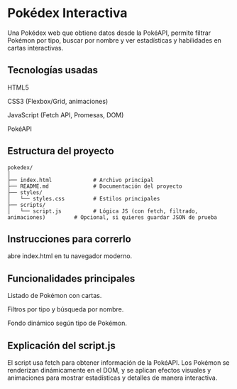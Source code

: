 # Pokédex Interactiva

Una Pokédex web que obtiene datos desde la PokéAPI, permite filtrar Pokémon por tipo, buscar por nombre y ver estadísticas y habilidades en cartas interactivas.

## Tecnologías usadas

HTML5

CSS3 (Flexbox/Grid, animaciones)

JavaScript (Fetch API, Promesas, DOM)

PokéAPI

## Estructura del proyecto

```text
pokedex/
│
├── index.html             # Archivo principal
├── README.md              # Documentación del proyecto
├── styles/
│   └── styles.css         # Estilos principales
├── scripts/
│   └── script.js          # Lógica JS (con fetch, filtrado, animaciones)         # Opcional, si quieres guardar JSON de prueba
```

## Instrucciones para correrlo

abre index.html en tu navegador moderno.

## Funcionalidades principales

Listado de Pokémon con cartas.

Filtros por tipo y búsqueda por nombre.

Fondo dinámico según tipo de Pokémon.

## Explicación del script.js

El script usa fetch para obtener información de la PokéAPI. Los Pokémon se renderizan dinámicamente en el DOM, y se aplican efectos visuales y animaciones para mostrar estadísticas y detalles de manera interactiva.
